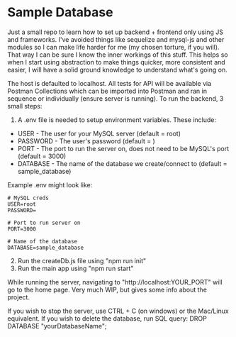 # Sample Database
Just a small repo to learn how to set up backend + frontend only using JS and frameworks. I've avoided things like sequelize and mysql-js
and other modules so I can make life harder for me (my chosen torture, if you will). That way I can be sure I know the inner workings of this stuff.
This helps so when I start using abstraction to make things quicker, more consistent and easier, I will have a solid ground knowledge to understand what's going on.

The host is defaulted to localhost. All tests for API will be available via Postman Collections which can
be imported into Postman and ran in sequence or individually (ensure server is running).
To run the backend, 3 small steps:

1. A .env file is needed to setup environment variables. These include:

- USER - The user for your MySQL server (default = root)
- PASSWORD - The user's password (default = )
- PORT - The port to run the server on, does not need to be MySQL's port (default = 3000)
- DATABASE - The name of the database we create/connect to (default = sample_database)

Example .env might look like:

```
# MySQL creds
USER=root
PASSWORD=

# Port to run server on
PORT=3000

# Name of the database
DATABASE=sample_database
```
2. Run the createDb.js file using "npm run init"
3. Run the main app using "npm run start"

While running the server, navigating to "http://localhost:YOUR_PORT" will go to the home page. Very much WIP, but gives some info about the project.

If you wish to stop the server, use CTRL + C (on windows) or the Mac/Linux equivalent.
If you wish to delete the database, run SQL query: DROP DATABASE "yourDatabaseName";
